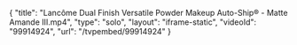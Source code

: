 {
    "title": "Lanc&ocirc;me Dual Finish Versatile Powder Makeup Auto-Ship&reg; - Matte Amande III.mp4",
    "type": "solo",
    "layout": "iframe-static",
    "videoId": "99914924",
    "url": "\/tvpembed\/99914924"
}
